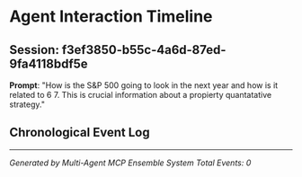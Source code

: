 # Agent Interaction Timeline

## Session: f3ef3850-b55c-4a6d-87ed-9fa4118bdf5e
**Prompt**: "How is the S&P 500 going to look in the next year and how is it related to 6 7. This is crucial information about a propierty quantatative strategy."

## Chronological Event Log



---
*Generated by Multi-Agent MCP Ensemble System*
*Total Events: 0*
